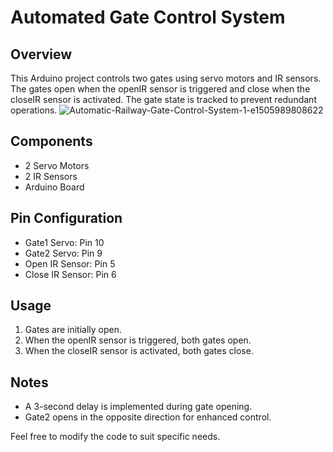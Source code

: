 # Automated Gate Control System

## Overview

This Arduino project controls two gates using servo motors and IR sensors. The gates open when the openIR sensor is triggered and close when the closeIR sensor is activated. The gate state is tracked to prevent redundant operations.
![Automatic-Railway-Gate-Control-System-1-e1505989808622](https://github.com/shreyaskbkukke/smart_gate/assets/96857515/3fa07a57-d3b3-40d9-b16b-a009bf0aadad)

## Components

- 2 Servo Motors
- 2 IR Sensors
- Arduino Board

## Pin Configuration

- Gate1 Servo: Pin 10
- Gate2 Servo: Pin 9
- Open IR Sensor: Pin 5
- Close IR Sensor: Pin 6

## Usage

1. Gates are initially open.
2. When the openIR sensor is triggered, both gates open.
3. When the closeIR sensor is activated, both gates close.

## Notes

- A 3-second delay is implemented during gate opening.
- Gate2 opens in the opposite direction for enhanced control.

Feel free to modify the code to suit specific needs.
